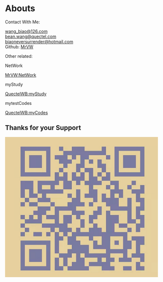 # Abouts <!-- {docsify-ignore-all} -->

Contact With Me: 

[wang_biao@126.com]()
<br>
[bean.wang@quectel.com]()
<br>
[biaoneversurrender@hotmail.com]()
<br>
Github: [MrVW](https://github.com/MrVW)  

Other related:

NetWork

[MrVW:NetWork](MrVW.github.io/NetWork/)

myStudy

[QuectelWB:myStudy](QuectelWB.github.io/myStudy)

mytestCodes

[QuectelWB:myCodes](QuectelWB.github.io/myCodes)


## Thanks for your Support

<a href="https://quectelwb.github.io/Q_Yocto_Linux" target="-blank" titile="ME"><img src="photos/BIAO.png"></a>
